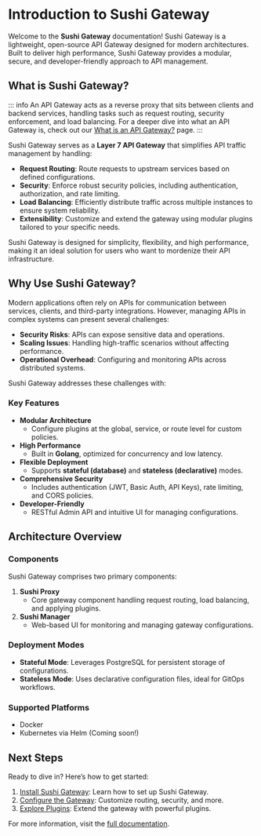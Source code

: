 # Introduction to Sushi Gateway

Welcome to the **Sushi Gateway** documentation! Sushi Gateway is a lightweight, open-source API Gateway designed for modern architectures. Built to deliver high performance, Sushi Gateway provides a modular, secure, and developer-friendly approach to API management.

## What is Sushi Gateway?

::: info
An API Gateway acts as a reverse proxy that sits between clients and backend services, handling tasks such as request routing, security enforcement, and load balancing. For a deeper dive into what an API Gateway is, check out our [What is an API Gateway?](../concepts/api-gateway.md) page.
:::

Sushi Gateway serves as a **Layer 7 API Gateway** that simplifies API traffic management by handling:

- **Request Routing**: Route requests to upstream services based on defined configurations.
- **Security**: Enforce robust security policies, including authentication, authorization, and rate limiting.
- **Load Balancing**: Efficiently distribute traffic across multiple instances to ensure system reliability.
- **Extensibility**: Customize and extend the gateway using modular plugins tailored to your specific needs.

Sushi Gateway is designed for simplicity, flexibility, and high performance, making it an ideal solution for users who want to mordenize their API infrastructure.

## Why Use Sushi Gateway?

Modern applications often rely on APIs for communication between services, clients, and third-party integrations. However, managing APIs in complex systems can present several challenges:

- **Security Risks**: APIs can expose sensitive data and operations.
- **Scaling Issues**: Handling high-traffic scenarios without affecting performance.
- **Operational Overhead**: Configuring and monitoring APIs across distributed systems.

Sushi Gateway addresses these challenges with:

### Key Features

- **Modular Architecture**
  - Configure plugins at the global, service, or route level for custom policies.
- **High Performance**
  - Built in **Golang**, optimized for concurrency and low latency.
- **Flexible Deployment**
  - Supports **stateful (database)** and **stateless (declarative)** modes.
- **Comprehensive Security**
  - Includes authentication (JWT, Basic Auth, API Keys), rate limiting, and CORS policies.
- **Developer-Friendly**
  - RESTful Admin API and intuitive UI for managing configurations.

## Architecture Overview

### Components

Sushi Gateway comprises two primary components:

1. **Sushi Proxy**
   - Core gateway component handling request routing, load balancing, and applying plugins.
2. **Sushi Manager**
   - Web-based UI for monitoring and managing gateway configurations.

### Deployment Modes

- **Stateful Mode**: Leverages PostgreSQL for persistent storage of configurations.
- **Stateless Mode**: Uses declarative configuration files, ideal for GitOps workflows.

### Supported Platforms

- Docker
- Kubernetes via Helm (Coming soon!)

## Next Steps

Ready to dive in? Here’s how to get started:

1. [Install Sushi Gateway](../getting-started/installation.md): Learn how to set up Sushi Gateway.
2. [Configure the Gateway](../getting-started/configuration.md): Customize routing, security, and more.
3. [Explore Plugins](../plugins/overview.md): Extend the gateway with powerful plugins.

For more information, visit the [full documentation](../docs-home.md).

